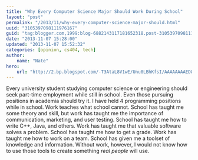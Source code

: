```yaml
---
title: "Why Every Computer Science Major Should Work During School"
layout: "post"
permalink: "/2013/11/why-every-computer-science-major-should.html"
uuid: "3105397098111976167"
guid: "tag:blogger.com,1999:blog-6882143117181652318.post-3105397098111976167"
date: "2013-11-07 15:28:00"
updated: "2013-11-07 15:52:32"
categories: [opinion, cs404, tech]
author: 
    name: "Nate"
hero:
    url: "http://2.bp.blogspot.com/-T3AtaL8V1wE/Unu0LBhKfsI/AAAAAAAAED8/yyRpw3WyFbE/s800/companies.jpg"
---
```



Every university student studying computer science or engineering should seek part-time employment while still in school. Even those pursuing positions in academia should try it. I have held 4 programming positions while in school. Work teaches what school cannot. School has taught me some theory and skill, but work has taught me the importance of communication, marketing, and user testing. School has taught me how to write C++, Java, and others. Work has taught me that valuable software solves a problem. School has taught me how to get a grade. Work has taught me how to work on a team. School has given me a toolset of knowledge and information. Without work, however, I would not know how to use those tools to create something *real people* will use.

